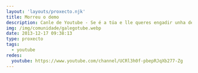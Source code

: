 ```yaml
---
layout: 'layouts/proxecto.njk'
title: Morreu o demo
description: Canle de Youtube - Se é a túa e lle queres engadir unha descrición e etiquetas, ponte en contacto con nós.
img: /img/comunidade/galegotube.webp
date: 2013-12-17 09:38:13
type: proxecto
tags:
  - youtube
redes:
  youtube: https://www.youtube.com/channel/UCRl3h0f-pbepRJqXb277-Zg
---
```


